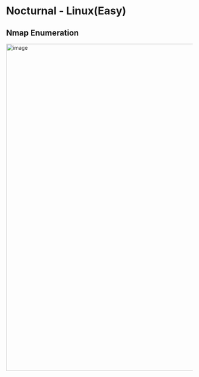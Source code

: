 # Nocturnal - Linux(Easy)
## Nmap Enumeration
<img width="1030" height="883" alt="image" src="https://github.com/user-attachments/assets/a04b7e35-d06f-4b1b-8a45-4a43a1554961" />
